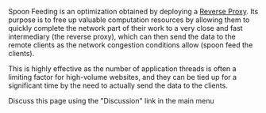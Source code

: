 Spoon Feeding is an optimization obtained by deploying a [Reverse
Proxy](/SquidFaq/ReverseProxy#).
Its purpose is to free up valuable computation resources by allowing
them to quickly complete the network part of their work to a very close
and fast intermediary (the reverse proxy), which can then send the data
to the remote clients as the network congestion conditions allow (spoon
feed the clients).

This is highly effective as the number of application threads is often a
limiting factor for high-volume websites, and they can be tied up for a
significant time by the need to actually send the data to the clients.

Discuss this page using the "Discussion" link in the main menu
